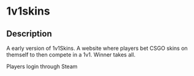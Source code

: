# 1v1skins 

## Description
A early version of 1v1Skins. A website where players bet CSGO skins on themself to then compete in a 1v1. Winner takes all.

Players login through Steam
